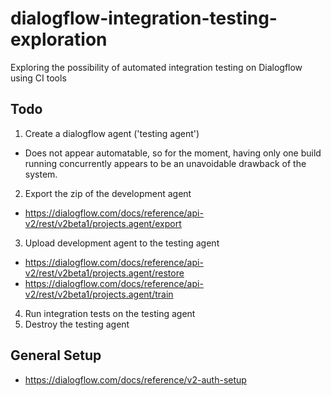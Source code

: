 # dialogflow-integration-testing-exploration
Exploring the possibility of automated integration testing on Dialogflow using CI tools

## Todo

1) Create a dialogflow agent ('testing agent')
- Does not appear automatable, so for the moment, having only one build running concurrently appears to be an unavoidable drawback of the system.
2) Export the zip of the development agent
- https://dialogflow.com/docs/reference/api-v2/rest/v2beta1/projects.agent/export
3) Upload development agent to the testing agent
- https://dialogflow.com/docs/reference/api-v2/rest/v2beta1/projects.agent/restore
- https://dialogflow.com/docs/reference/api-v2/rest/v2beta1/projects.agent/train
4) Run integration tests on the testing agent
5) Destroy the testing agent

## General Setup

- https://dialogflow.com/docs/reference/v2-auth-setup